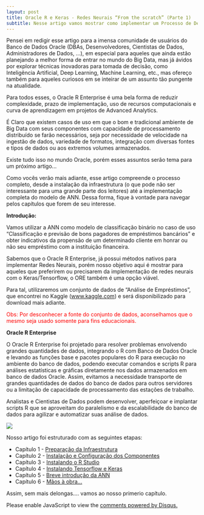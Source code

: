 ```yaml
---
layout: post
title: Oracle R e Keras - Redes Neurais “From the scratch” (Parte 1)
subtitle: Nesse artigo vamos mostrar como implementar um Processo de Deep Leaning chamado Artificial Neural Network (ANN) ou em português, Redes Neurais Artificiais (RNA), utilizando o Oracle R Enterprise (ORE) e a biblioteca Keras.
---
```


Pensei em redigir esse artigo para a imensa comunidade de usuários do Banco de Dados Oracle (DBAs, Desenvolvedores, Cientistas de Dados, Administradores de Dados, ...), em especial para aqueles que ainda estão planejando a melhor forma de entrar no mundo do Big Data, mas já ávidos por explorar técnicas inovadoras para tomada de decisão, como Inteligência Artificial, Deep Learning, Machine Learning, etc.,  mas ofereço também para aqueles curiosos em se inteirar de um assunto tão pungente na atualidade. 

Para todos esses, o Oracle R Enterprise é uma bela forma de reduzir complexidade, prazo de implementação, uso de recursos computacionais e curva de aprendizagem em projetos de Advanced Analytics.

É Claro que existem casos de uso em que o bom e tradicional ambiente de Big Data com seus componentes com capacidade de processamento distribuído se farão necessários, seja por necessidade de velocidade na ingestão de dados, variedade de formatos, integração com diversas fontes e tipos de dados ou aos extremos volumes armazenados.  

Existe tudo isso no mundo Oracle, porém esses assuntos serão tema para um próximo artigo...

Como vocês verão mais adiante, esse artigo compreende o processo completo, desde a instalação da infraestrutura (o que pode não ser interessante para uma grande parte dos leitores) até a implementação completa do modelo de ANN. Dessa forma, fique à vontade para navegar pelos capítulos que forem de seu interesse.


**Introdução:**

Vamos utilizar a ANN como modelo de classificação binário no caso de uso “Classificação e previsão de bons pagadores de empréstimos bancários” e obter indicativos da propensão de um determinado cliente em honrar ou não seu empréstimo com a instituição financeira.

Sabemos que o Oracle R Enterprise, já possui métodos nativos para implementar Redes Neurais, porém nosso objetivo aqui é mostrar para aqueles que preferirem ou precisarem da implementação de redes neurais com o Keras/Tensorflow, o ORE também é uma opção viável.

Para tal, utilizaremos um conjunto de dados de “Análise de Empréstimos”, que encontrei no Kaggle (www.kaggle.com) e será disponibilizado para download mais adiante.

<span style="color:red">Obs: Por desconhecer a fonte do conjunto de dados, aconselhamos que o mesmo seja usado somente para fins educacionais.</span>

**Oracle R Enterprise**

O Oracle R Enterprise foi projetado para resolver problemas envolvendo grandes quantidades de dados, integrando o R com Banco de Dados Oracle e levando as funções base e pacotes populares do R para execução no ambiente do banco de dados, podendo executar comandos e scripts R para análises estatísticas e gráficas diretamente nos dados armazenados em banco de dados Oracle. 
Assim, evitamos a necessidade transporte de grandes quantidades de dados do banco de dados para outros servidores ou a limitação de capacidade de processamento das estações de trabalho. 

Analistas e Cientistas de Dados podem desenvolver, aperfeiçoar e implantar scripts R que se aproveitam do paralelismo e da escalabilidade do banco de dados para agilizar e automatizar suas análise de dados.

![](https://wilson-camargo-jr.github.io/img/OracleR-700.jpg)

Nosso artigo foi estruturado com as seguintes etapas:

* Capítulo 1 - [Preparação da Infraestrutura](https://wilson-camargo-jr.github.io/2018-06-17-ANN-ORE-P2)
* Capítulo 2 - [Instalação e Configuração dos Componentes](https://wilson-camargo-jr.github.io/2018-06-18-ANN-ORE-P3)
* Capítulo 3 - [Instalando o R Studio](https://wilson-camargo-jr.github.io/2018-06-19-ANN-ORE-P4)
* Capítulo 4 - [Instalando Tensorflow e Keras](https://wilson-camargo-jr.github.io/2018-06-19-ANN-ORE-P5)
* Capítulo 5 - [Breve introdução da ANN](https://wilson-camargo-jr.github.io/2018-06-19-ANN-ORE-P6)
* Capítulo 6 - [Mãos à obra...](https://wilson-camargo-jr.github.io/2018-06-28-ANN-ORE-P7)

Assim, sem mais delongas.... vamos ao nosso primerio capítulo.

<div id="disqus_thread"></div>
<script>
    
    
    var disqus_config = function () {
        // Replace PAGE_URL with your page's canonical URL variable
        this.page.url = 'https://wilson-camargo-jr.github.io/2018-06-16-ANN-ORE-P1';  
        
        // Replace PAGE_IDENTIFIER with your page's unique identifier variable
        this.page.identifier = '2018-06-16-ANN-ORE-P1'; 
    };
    

    
    (function() {  // REQUIRED CONFIGURATION VARIABLE: EDIT THE SHORTNAME BELOW
        var d = document, s = d.createElement('script');
        
        // IMPORTANT: Replace EXAMPLE with your forum shortname!
        s.src = 'https://wilson-camargo-jr.disqus.com/embed.js';
        
        s.setAttribute('data-timestamp', +new Date());
        (d.head || d.body).appendChild(s);
    })();
</script>
<noscript>
    Please enable JavaScript to view the 
    <a href="https://disqus.com/?ref_noscript" rel="nofollow">
        comments powered by Disqus.
    </a>
</noscript>


